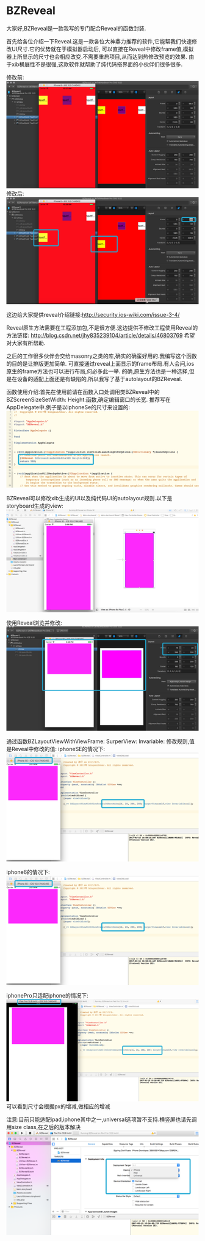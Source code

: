 # BZReveal
大家好,BZReveal是一款我写的专门配合Reveal的函数封装.

首先给各位介绍一下Reveal.这是一款各位大神鼎力推荐的软件,它能帮我们快速修改UI尺寸.它的优势就在于模拟器启动后,
可以直接在Reveal中修改frame值,模拟器上所显示的尺寸也会相应改变.不需要重启项目,从而达到热修改预览的效果.
由于xib横展性不是很强,这款软件就帮助了纯代码搭界面的小伙伴们很多很多.

修改前:
![image](https://github.com/boybing/BZReveal/blob/master/reveal1.png)
修改后:
![image](https://github.com/boybing/BZReveal/blob/master/reveal2.png)
 
 
这边给大家提供reveal介绍链接:http://security.ios-wiki.com/issue-3-4/

Reveal原生方法需要在工程添加包,不是很方便.这边提供不修改工程使用Reveal的方法链接:
http://blog.csdn.net/jhy835239104/article/details/46803769
希望对大家有所帮助.

之后的工作很多伙伴会交给masonry之类的库,确实的确蛮好用的.我编写这个函数的目的是让排版更加简单.
可直接通过reveal上面显示的frame布局.有人会问,ios原生的frame方法也可以进行布局,何必多此一举.
的确,原生方法也是一种选择,但是在设备的适配上面还是有缺陷的,所以我写了基于autolayout的BZReveal.

函数使用介绍:首先在使用前请在函数入口处调用类BZReveal中的BZScreenSizeSetWidth: Height:函数,确定编辑窗口的长宽.
推荐写在AppDelegate中.例子是以iphoneSe的尺寸来设置的:
![image](https://github.com/boybing/BZReveal/blob/master/delegate.png)

BZReveal可以修改xib生成的UI以及纯代码UI的autolayout规则.以下是storyboard生成的view:
![image](https://github.com/boybing/BZReveal/blob/master/stroyboard.png)

使用Reveal浏览并修改:
![image](https://github.com/boybing/BZReveal/blob/master/storyChangeR.png)

通过函数BZLayoutViewWithViewFrame: SurperView: Invariable: 修改规则,值是Reveal中修改的值:
iphoneSE的情况下:
![image](https://github.com/boybing/BZReveal/blob/master/storyboardSe.png)

iphone6的情况下:
![image](https://github.com/boybing/BZReveal/blob/master/storyboardSe.png)

iphonePro只适配iphone的情况下:
![image](https://github.com/boybing/BZReveal/blob/master/storyboardPro.png)
可以看到尺寸会根据px的增减,做相应的增减

注意:目前只能适配ipad,iphone其中之一,universal选项暂不支持.横竖屏也请先调用size class,在之后的版本解决
![image](https://github.com/boybing/BZReveal/blob/master/storyboarduniversal.png)
